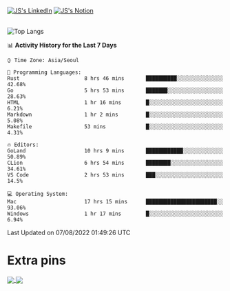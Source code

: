 
[![JS's LinkedIn](https://img.shields.io/badge/LinkedIn-blue?style=for-the-badge&logo=linkedin)](https://www.linkedin.com/in/jaeseung-lee-5a2a32139/) 
[![JS's Notion](https://img.shields.io/badge/Notion-black?style=for-the-badge&logo=notion)](https://bit.ly/ljswiki1) <br><br>
<!-- ![JS's GitHub stats](https://github-readme-stats-lemon-five.vercel.app/api?username=tkxkd0159&hide=contribs,prs,stars,issues&show_icons=true&theme=react&include_all_commits=true)   -->
![Top Langs](https://github-readme-stats-lemon-five.vercel.app/api/top-langs/?username=tkxkd0159&layout=compact&hide=jupyter%20notebook,scss,html,css&langs_count=10)  


<!--START_SECTION:waka-->
📊 **Activity History for the Last 7 Days** 

```text
⌚︎ Time Zone: Asia/Seoul

💬 Programming Languages: 
Rust                     8 hrs 46 mins       ██████████░░░░░░░░░░░░░░░   42.68% 
Go                       5 hrs 53 mins       ███████░░░░░░░░░░░░░░░░░░   28.63% 
HTML                     1 hr 16 mins        █░░░░░░░░░░░░░░░░░░░░░░░░   6.21% 
Markdown                 1 hr 2 mins         █░░░░░░░░░░░░░░░░░░░░░░░░   5.08% 
Makefile                 53 mins             █░░░░░░░░░░░░░░░░░░░░░░░░   4.31%

🔥 Editors: 
GoLand                   10 hrs 9 mins       ████████████░░░░░░░░░░░░░   50.89% 
CLion                    6 hrs 54 mins       ████████░░░░░░░░░░░░░░░░░   34.61% 
VS Code                  2 hrs 53 mins       ███░░░░░░░░░░░░░░░░░░░░░░   14.5%

💻 Operating System: 
Mac                      17 hrs 15 mins      ███████████████████████░░   93.06% 
Windows                  1 hr 17 mins        █░░░░░░░░░░░░░░░░░░░░░░░░   6.94%

```


 Last Updated on 07/08/2022 01:49:26 UTC
<!--END_SECTION:waka-->

# Extra pins
<a href="https://github.com/tkxkd0159/tkxkd0159.github.io">
  <img align="center" src="https://github-readme-stats-lemon-five.vercel.app/api/pin/?username=tkxkd0159&repo=nft-card-game&theme=react" />
</a>
<a href="https://github.com/tkxkd0159/dsalgo">
  <img align="center" src="https://github-readme-stats-lemon-five.vercel.app/api/pin/?username=tkxkd0159&repo=dsalgo&theme=react" />
</a>

<!---
- 🔭 I’m currently working on ...
- 🌱 I’m currently learning blockchain and distributed network
- 👯 I’m looking to collaborate on ...
- 🤔 I’m looking for help with ...
- 💬 Ask me about ...
- 📫 How to reach me: ...
- 😄 Pronouns: ...
- ⚡ Fun fact: ...
-->
